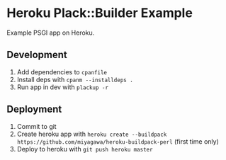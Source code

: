 Heroku Plack::Builder Example
============================

Example PSGI app on Heroku.

## Development

1. Add dependencies to `cpanfile`
2. Install deps with `cpanm --installdeps .`
3. Run app in dev with `plackup -r`

## Deployment

1. Commit to git
2. Create heroku app with `heroku create --buildpack https://github.com/miyagawa/heroku-buildpack-perl` (first time only)
3. Deploy to heroku with `git push heroku master`
